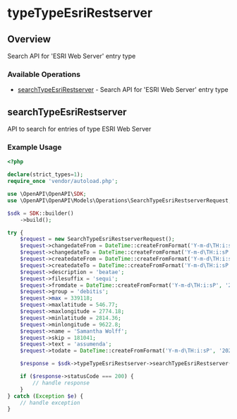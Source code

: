 # typeTypeEsriRestserver

## Overview

Search API for 'ESRI Web Server' entry type

### Available Operations

* [searchTypeEsriRestserver](#searchtypeesrirestserver) - Search API for 'ESRI Web Server' entry type

## searchTypeEsriRestserver

API to search for entries of type ESRI Web Server

### Example Usage

```php
<?php

declare(strict_types=1);
require_once 'vendor/autoload.php';

use \OpenAPI\OpenAPI\SDK;
use \OpenAPI\OpenAPI\Models\Operations\SearchTypeEsriRestserverRequest;

$sdk = SDK::builder()
    ->build();

try {
    $request = new SearchTypeEsriRestserverRequest();
    $request->changedateFrom = DateTime::createFromFormat('Y-m-d\TH:i:sP', '2022-12-20T22:40:23.758Z');
    $request->changedateTo = DateTime::createFromFormat('Y-m-d\TH:i:sP', '2022-03-09T22:17:56.070Z');
    $request->createdateFrom = DateTime::createFromFormat('Y-m-d\TH:i:sP', '2022-12-15T18:05:43.333Z');
    $request->createdateTo = DateTime::createFromFormat('Y-m-d\TH:i:sP', '2022-10-02T12:55:59.519Z');
    $request->description = 'beatae';
    $request->filesuffix = 'sequi';
    $request->fromdate = DateTime::createFromFormat('Y-m-d\TH:i:sP', '2022-07-27T22:00:03.556Z');
    $request->group = 'debitis';
    $request->max = 339118;
    $request->maxlatitude = 546.77;
    $request->maxlongitude = 2774.18;
    $request->minlatitude = 2814.36;
    $request->minlongitude = 9622.8;
    $request->name = 'Samantha Wolff';
    $request->skip = 181041;
    $request->text = 'assumenda';
    $request->todate = DateTime::createFromFormat('Y-m-d\TH:i:sP', '2022-02-27T04:10:09.693Z');

    $response = $sdk->typeTypeEsriRestserver->searchTypeEsriRestserver($request);

    if ($response->statusCode === 200) {
        // handle response
    }
} catch (Exception $e) {
    // handle exception
}
```
